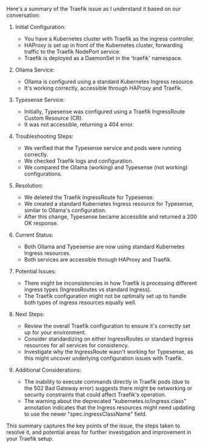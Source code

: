 Here's a summary of the Traefik issue as I understand it based on our conversation:

1. Initial Configuration:
   - You have a Kubernetes cluster with Traefik as the ingress controller.
   - HAProxy is set up in front of the Kubernetes cluster, forwarding traffic to the Traefik NodePort service.
   - Traefik is deployed as a DaemonSet in the 'traefik' namespace.

2. Ollama Service:
   - Ollama is configured using a standard Kubernetes Ingress resource.
   - It's working correctly, accessible through HAProxy and Traefik.

3. Typesense Service:
   - Initially, Typesense was configured using a Traefik IngressRoute Custom Resource (CR).
   - It was not accessible, returning a 404 error.

4. Troubleshooting Steps:
   - We verified that the Typesense service and pods were running correctly.
   - We checked Traefik logs and configuration.
   - We compared the Ollama (working) and Typesense (not working) configurations.

5. Resolution:
   - We deleted the Traefik IngressRoute for Typesense.
   - We created a standard Kubernetes Ingress resource for Typesense, similar to Ollama's configuration.
   - After this change, Typesense became accessible and returned a 200 OK response.

6. Current Status:
   - Both Ollama and Typesense are now using standard Kubernetes Ingress resources.
   - Both services are accessible through HAProxy and Traefik.

7. Potential Issues:
   - There might be inconsistencies in how Traefik is processing different ingress types (IngressRoutes vs standard Ingress).
   - The Traefik configuration might not be optimally set up to handle both types of ingress resources equally well.

8. Next Steps:
   - Review the overall Traefik configuration to ensure it's correctly set up for your environment.
   - Consider standardizing on either IngressRoutes or standard Ingress resources for all services for consistency.
   - Investigate why the IngressRoute wasn't working for Typesense, as this might uncover underlying configuration issues with Traefik.

9. Additional Considerations:
   - The inability to execute commands directly in Traefik pods (due to the 502 Bad Gateway error) suggests there might be networking or security constraints that could affect Traefik's operation.
   - The warning about the deprecated "kubernetes.io/ingress.class" annotation indicates that the Ingress resources might need updating to use the newer "spec.ingressClassName" field.

This summary captures the key points of the issue, the steps taken to resolve it, and potential areas for further investigation and improvement in your Traefik setup.
